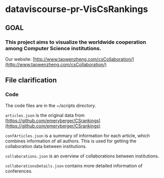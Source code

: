 # dataviscourse-pr-VisCsRankings

## GOAL

### This project aims to visualize the worldwide cooperation among Computer Science institutions.

Our website: [http://www.taowenzheng.com/csCollaboration/](http://www.taowenzheng.com/csCollaboration/)

## File clarification

### Code

The code files are in the ~/scripts directory.

`articles.json` is the original data from [https://github.com/emeryberger/CSrankings](https://github.com/emeryberger/CSrankings)

`confArticles.json` is a summary of information for each article, which combines information of all authors. This is used for getting the collaboration data between institutions.

`collaborations.json` is an overview of collaborations between institutions.

`collaborationsDetails.json` contains more detailed information of conferences. 

